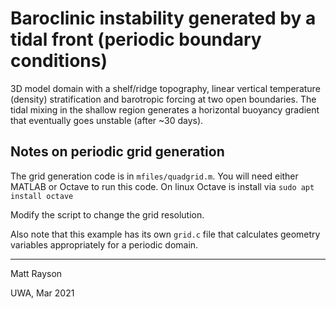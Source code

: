 # Baroclinic instability generated by a tidal front (periodic boundary conditions)

3D model domain with a shelf/ridge topography, linear vertical temperature (density) stratification and barotropic forcing at two open boundaries. The tidal mixing in the shallow region generates a horizontal buoyancy gradient that eventually goes unstable (after ~30 days). 

## Notes on periodic grid generation

The grid generation code is in `mfiles/quadgrid.m`. You will need either MATLAB or Octave to run this code. On linux Octave is install via `sudo apt install octave`

Modify the script to change the grid resolution.

Also note that this example has its own `grid.c` file that calculates geometry variables appropriately for a periodic domain.

---
Matt Rayson

UWA, Mar 2021
